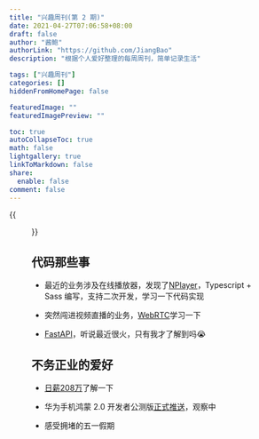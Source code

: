 ```yaml
---
title: "兴趣周刊(第 2 期)"
date: 2021-04-27T07:06:58+08:00
draft: false
author: "酱鲍"
authorLink: "https://github.com/JiangBao"
description: "根据个人爱好整理的每周周刊，简单记录生活"

tags: ["兴趣周刊"]
categories: []
hiddenFromHomePage: false

featuredImage: ""
featuredImagePreview: ""

toc: true
autoCollapseToc: true
math: false
lightgallery: true
linkToMarkdown: false
share:
  enable: false
comment: false
---
```

{{<figure src="https://img.36krcdn.com/20210428/v2_291eafc6a9384203a9bfd7ac45ff0b82_img_000">}}
<!--more-->

## 代码那些事

* 最近的业务涉及在线播放器，发现了[NPlayer](https://github.com/woopen/nplayer)，Typescript + Sass 编写，支持二次开发，学习一下代码实现

* 突然闯进视频直播的业务，[WebRTC](https://developer.mozilla.org/zh-CN/docs/Web/API/WebRTC_API)学习一下

* [FastAPI](https://fastapi.tiangolo.com/)，听说最近很火，只有我才了解到吗:sob:

## 不务正业的爱好
* [日薪208万](https://www.zhihu.com/question/457029348)了解一下

* 华为手机鸿蒙 2.0 开发者公测版[正式推送](https://www.36kr.com/p/1204132709644293)，观察中

* 感受拥堵的五一假期
